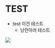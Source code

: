 # TEST
* test
  이건 테스트
  * 낭런아러
    테스트
<img src="https://img.shields.io/badge/아이콘내용-바탕색?style=flat&logo=로고이름&logoColor=white"/>
